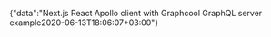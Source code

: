 {"data":"Next.js React Apollo client with Graphcool GraphQL server example2020-06-13T18:06:07+03:00"}
